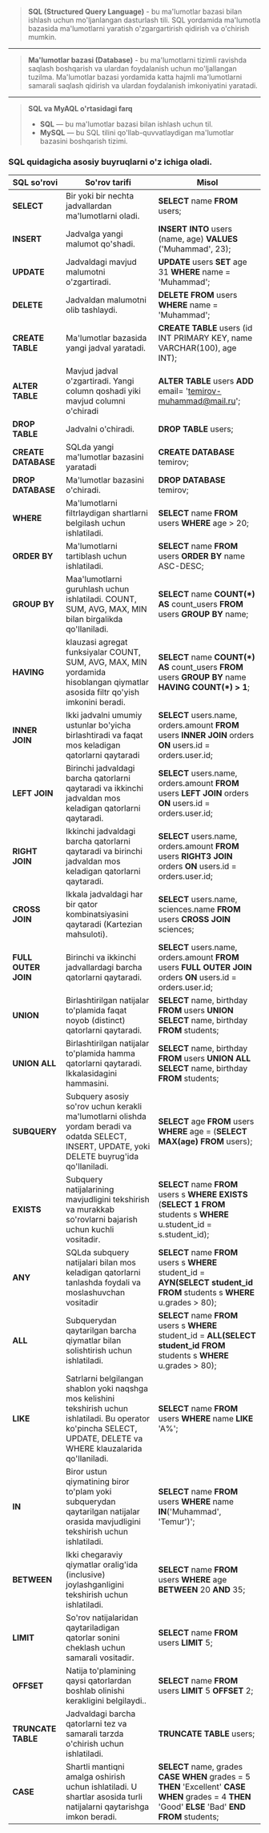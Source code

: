 > **SQL (Structured Query Language)** - bu ma'lumotlar bazasi bilan ishlash uchun mo'ljanlangan dasturlash tili.
> SQL yordamida ma'lumotla bazasida ma'lumotlarni yaratish o'zgargartirish qidirish va o'chirish mumkin.

__________

> **Ma'lumotlar bazasi (Database)** - bu ma'lumotlarni tizimli ravishda saqlash boshqarish va ulardan foydalanish uchun
> mo'ljallangan tuzilma. Ma'lumotlar bazasi yordamida katta hajmli ma'lumotlarni samarali saqlash qidirish va ulardan
> foydalanish imkoniyatini yaratadi.

____

> **SQL va MyAQL o'rtasidagi farq**
> * **SQL** — bu ma'lumotlar bazasi bilan ishlash uchun til.
> * **MySQL** — bu SQL tilini qo'llab-quvvatlaydigan ma'lumotlar bazasini boshqarish tizimi.

### SQL quidagicha asosiy buyruqlarni o'z ichiga oladi.

| SQL so'rovi         | So'rov tarifi                                                                                                                                                           | Misol                                                                                                                                                |
|---------------------|-------------------------------------------------------------------------------------------------------------------------------------------------------------------------|------------------------------------------------------------------------------------------------------------------------------------------------------|
| **SELECT**          | Bir yoki bir nechta jadvallardan ma'lumotlarni oladi.                                                                                                                   | **SELECT** name **FROM** users;                                                                                                                      |
| **INSERT**          | Jadvalga yangi malumot qo'shadi.                                                                                                                                        | **INSERT INTO** users (name, age) **VALUES** ('Muhammad', 23);                                                                                       |
| **UPDATE**          | Jadvaldagi mavjud malumotni o'zgartiradi.                                                                                                                               | **UPDATE** users **SET** age 31 **WHERE** name = 'Muhammad';                                                                                         |
| **DELETE**          | Jadvaldan malumotni olib tashlaydi.                                                                                                                                     | **DELETE FROM** users **WHERE** name = 'Muhammad';                                                                                                   |
| **CREATE TABLE**    | Ma'lumotlar bazasida yangi jadval yaratadi.                                                                                                                             | **CREATE TABLE** users (id INT PRIMARY KEY, name VARCHAR(100), age INT);                                                                             |
| **ALTER TABLE**     | Mavjud jadval o'zgartiradi. Yangi column qoshadi yiki mavjud columni o'chiradi                                                                                          | **ALTER TABLE** users **ADD** email= 'temirov-muhammad@mail.ru';                                                                                     |
| **DROP TABLE**      | Jadvalni o'chiradi.                                                                                                                                                     | **DROP TABLE** users;                                                                                                                                |
| **CREATE DATABASE** | SQLda yangi ma'lumotlar bazasini yaratadi                                                                                                                               | **CREATE DATABASE** temirov;                                                                                                                         |
| **DROP DATABASE**   | Ma'lumotlar bazasini o'chiradi.                                                                                                                                         | **DROP DATABASE** temirov;                                                                                                                           |
| **WHERE**           | Ma'lumotlarni filtrlaydigan shartlarni belgilash uchun ishlatiladi.                                                                                                     | **SELECT** name **FROM** users **WHERE** age > 20;                                                                                                   |
| **ORDER BY**        | Ma'lumotlarni tartiblash uchun ishlatiladi.                                                                                                                             | **SELECT** name **FROM** users **ORDER BY** name ASC-DESC;                                                                                           |
| **GROUP BY**        | Maa'lumotlarni guruhlash uchun ishlatiladi. COUNT, SUM, AVG, MAX, MIN bilan birgalikda qo'llaniladi.                                                                    | **SELECT** name **COUNT(*) AS** count_users **FROM** users **GROUP BY** name;                                                                        |
| **HAVING**          | klauzasi agregat funksiyalar COUNT, SUM, AVG, MAX, MIN yordamida hisoblangan qiymatlar asosida filtr qo'yish imkonini beradi.                                           | **SELECT** name **COUNT(*) AS** count_users **FROM** users **GROUP BY** name **HAVING COUNT(*) > 1**;                                                |
| **INNER JOIN**      | Ikki jadvalni umumiy ustunlar bo'yicha birlashtiradi va faqat mos keladigan qatorlarni qaytaradi                                                                        | **SELECT** users.name, orders.amount **FROM** users **INNER JOIN** orders **ON** users.id = orders.user.id;                                          |
| **LEFT JOIN**       | Birinchi jadvaldagi barcha qatorlarni qaytaradi va ikkinchi jadvaldan mos keladigan qatorlarni qaytaradi.                                                               | **SELECT** users.name, orders.amount **FROM** users **LEFT JOIN** orders **ON** users.id = orders.user.id;                                           |
| **RIGHT JOIN**      | Ikkinchi jadvaldagi barcha qatorlarni qaytaradi va birinchi jadvaldan mos keladigan qatorlarni qaytaradi.                                                               | **SELECT** users.name, orders.amount **FROM** users **RIGHT3 JOIN** orders **ON** users.id = orders.user.id;                                         |
| **CROSS JOIN**      | Ikkala jadvaldagi har bir qator kombinatsiyasini qaytaradi (Kartezian mahsuloti).                                                                                       | **SELECT** users.name, sciences.name **FROM** users **CROSS JOIN** sciences;                                                                         |
| **FULL OUTER JOIN** | Birinchi va ikkinchi jadvallardagi barcha qatorlarni qaytaradi.                                                                                                         | **SELECT** users.name, orders.amount **FROM** users **FULL OUTER JOIN** orders **ON** users.id = orders.user.id;                                     |
| **UNION**           | Birlashtirilgan natijalar to'plamida faqat noyob (distinct) qatorlarni qaytaradi.                                                                                       | **SELECT** name, birthday **FROM** users **UNION SELECT** name, birthday **FROM** students;                                                          |
| **UNION ALL**       | Birlashtirilgan natijalar to'plamida hamma qatorlarni qaytaradi. Ikkalasidagini hammasini.                                                                              | **SELECT** name, birthday **FROM** users **UNION ALL SELECT** name, birthday **FROM** students;                                                      |
| **SUBQUERY**        | Subquery asosiy so'rov uchun kerakli ma'lumotlarni olishda yordam beradi va odatda SELECT, INSERT, UPDATE, yoki DELETE buyrug'ida qo'llaniladi.                         | **SELECT** age **FROM** users **WHERE** age = (**SELECT MAX(age)** **FROM** users);                                                                  |
| **EXISTS**          | Subquery natijalarining mavjudligini tekshirish va murakkab so'rovlarni bajarish uchun kuchli vositadir.                                                                | **SELECT** name **FROM** users s **WHERE EXISTS** (**SELECT 1** **FROM** students s **WHERE** u.student_id = s.student_id);                          |
| **ANY**             | SQLda subquery natijalari bilan mos keladigan qatorlarni tanlashda foydali va moslashuvchan vositadir                                                                   | **SELECT** name **FROM** users s **WHERE** student_id =  **AYN(SELECT student_id** **FROM** students s **WHERE** u.grades > 80);                     |
| **ALL**             | Subquerydan qaytarilgan barcha qiymatlar bilan solishtirish uchun ishlatiladi.                                                                                          | **SELECT** name **FROM** users s **WHERE** student_id =  **ALL(SELECT student_id** **FROM** students s **WHERE** u.grades > 80);                     |
| **LIKE**            | Satrlarni belgilangan shablon yoki naqshga mos kelishini tekshirish uchun ishlatiladi. Bu operator ko'pincha SELECT, UPDATE, DELETE va WHERE klauzalarida qo'llaniladi. | **SELECT** name **FROM** users **WHERE** name **LIKE** 'A%';                                                                                         |
| **IN**              | Biror ustun qiymatining biror to'plam yoki subquerydan qaytarilgan natijalar orasida mavjudligini tekshirish uchun ishlatiladi.                                         | **SELECT** name **FROM** users **WHERE** name **IN**('Muhammad', 'Temur')';                                                                          |
| **BETWEEN**         | Ikki chegaraviy qiymatlar oralig'ida (inclusive) joylashganligini tekshirish uchun ishlatiladi.                                                                         | **SELECT** name **FROM** users **WHERE** age **BETWEEN** 20 **AND** 35;                                                                              |
| **LIMIT**           | So'rov natijalaridan qaytariladigan qatorlar sonini cheklash uchun samarali vositadir.                                                                                  | **SELECT** name **FROM** users **LIMIT** 5;                                                                                                          |
| **OFFSET**          | Natija to'plamining qaysi qatorlardan boshlab olinishi kerakligini belgilaydi..                                                                                         | **SELECT** name **FROM** users **LIMIT** 5 **OFFSET** 2;                                                                                             |
| **TRUNCATE TABLE**  | Jadvaldagi barcha qatorlarni tez va samarali tarzda o'chirish uchun ishlatiladi.                                                                                        | **TRUNCATE TABLE** users;                                                                                                                            |
| **CASE**            | Shartli mantiqni amalga oshirish uchun ishlatiladi. U shartlar asosida turli natijalarni qaytarishga imkon beradi.                                                      | **SELECT** name, grades **CASE WHEN** grades = 5 **THEN** 'Excellent' **CASE WHEN** grades = 4 **THEN** 'Good' **ELSE** 'Bad' **END FROM** students; |